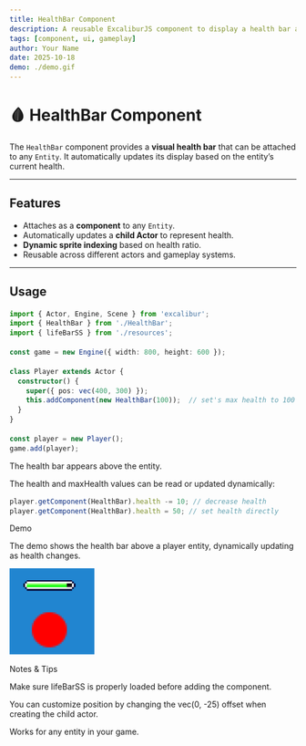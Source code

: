 ```yaml
---
title: HealthBar Component
description: A reusable ExcaliburJS component to display a health bar above an entity.
tags: [component, ui, gameplay]
author: Your Name
date: 2025-10-18
demo: ./demo.gif
---
```


# 🩸 HealthBar Component

The `HealthBar` component provides a **visual health bar** that can be attached to any `Entity`. It automatically updates its display based on the entity’s current health.

---

## Features

- Attaches as a **component** to any `Entity`.
- Automatically updates a **child Actor** to represent health.
- **Dynamic sprite indexing** based on health ratio.
- Reusable across different actors and gameplay systems.

---

## Usage

```ts
import { Actor, Engine, Scene } from 'excalibur';
import { HealthBar } from './HealthBar';
import { lifeBarSS } from './resources';

const game = new Engine({ width: 800, height: 600 });

class Player extends Actor {
  constructor() {
    super({ pos: vec(400, 300) });
    this.addComponent(new HealthBar(100));  // set's max health to 100
  }
}

const player = new Player();
game.add(player);
```

The health bar appears above the entity.

The health and maxHealth values can be read or updated dynamically:

```ts
player.getComponent(HealthBar).health -= 10; // decrease health
player.getComponent(HealthBar).health = 50; // set health directly
```

Demo

The demo shows the health bar above a player entity, dynamically updating as health changes.

![Demo](./assets/demo.png)

Notes & Tips

Make sure lifeBarSS is properly loaded before adding the component.

You can customize position by changing the vec(0, -25) offset when creating the child actor.

Works for any entity in your game.